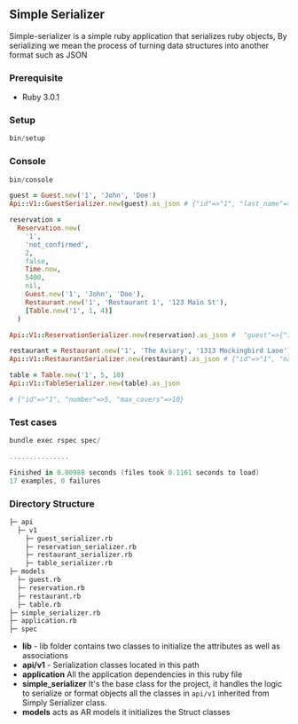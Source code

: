 ## Simple Serializer

Simple-serializer is a simple ruby application that serializes ruby objects, By serializing we mean the process of turning data structures into another format such as JSON

### Prerequisite

- Ruby 3.0.1

### Setup

```powershell
bin/setup
```

### Console

```powershell
bin/console
```

```ruby
guest = Guest.new('1', 'John', 'Doe')
Api::V1::GuestSerializer.new(guest).as_json # {"id"=>"1", "last_name"=>"Doe", "first_name"=>"John"}
```

```ruby
reservation =
  Reservation.new(
    '1',
    'not_confirmed',
    2,
    false,
    Time.now,
    5400,
    nil,
    Guest.new('1', 'John', 'Doe'),
    Restaurant.new('1', 'Restaurant 1', '123 Main St'),
    [Table.new('1', 1, 4)]
  )

Api::V1::ReservationSerializer.new(reservation).as_json #  "guest"=>{"id"=>"1", "last_name"=>"Doe", "first_name"=>"John"}, "restaurant"=>{"id"=>"1", "name"=>"Restaurant 1", "address"=>"123 Main St"}, "updated_at"=>"2022-03-06T23:27:21+02:00",  "created_at"=>"2022-03-06T23:27:21+02:00",  "notes"=>nil,  "duration"=>5400,  "start_time"=>"2022-03-06T23:26:37+02:00",  "walk_in"=>false,  "covers"=>2,  "status"=>"not_confirmed", {"id"=>"1","tables"=>[{"id"=>"1", "number"=>1, "max_covers"=>4}]}
```

```ruby
restaurant = Restaurant.new('1', 'The Aviary', '1313 Mockingbird Lane')
Api::V1::RestaurantSerializer.new(restaurant).as_json # {"id"=>"1", "name"=>"The Aviary", "address"=>"1313 Mockingbird Lane"}
```

```ruby
table = Table.new('1', 5, 10)
Api::V1::TableSerializer.new(table).as_json

# {"id"=>"1", "number"=>5, "max_covers"=>10}
```

### Test cases

```powershell
bundle exec rspec spec/

...............

Finished in 0.00988 seconds (files took 0.1161 seconds to load)
17 examples, 0 failures
```

### Directory Structure

```sh
├─ api
  ├─ v1
    ├─ guest_serializer.rb
    ├─ reservation_serializer.rb
    ├─ restaurant_serializer.rb
    ├─ table_serializer.rb
├─ models
  ├─ guest.rb
  ├─ reservation.rb
  ├─ restaurant.rb
  ├─ table.rb
├─ simple_serializer.rb
├─ application.rb
├─ spec
```

- **lib** - lib folder contains two classes to initialize the attributes as well as associations
- **api/v1** - Serialization classes located in this path
- **application** All the application dependencies in this ruby file
- **simple_serializer** It's the base class for the project, it handles the logic to serialize or format objects all the classes in `api/v1` inherited from Simply Serializer class.
- **models** acts as AR models it initializes the Struct classes

